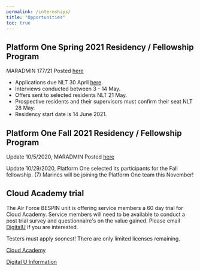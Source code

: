 ```yaml
---
permalink: /internships/
title: "Opportunities"
toc: true
---
```


##  Platform One Spring 2021 Residency / Fellowship Program

MARADMIN 177/21 Posted [here](https://www.marines.mil/News/Messages/Messages-Display/Article/2558057/department-of-defense-platform-one-resident-opportunity/)
  * Applications due NLT 30 April [here](https://p1.dso.mil/#residency/).
  * Interviews conducted between 3 - 14 May.  
  * Offers sent to selected residents NLT 21 May.
  * Prospective residents and their supervisors must confirm their seat NLT 28 May.
  * Residency start date is 14 June 2021.

## Platform One Fall 2021 Residency / Fellowship Program

Update 10/5/2020, MARADMIN Posted [here](https://www.marines.mil/News/Messages/Messages-Display/Article/2371787/department-of-defense-platform-one-fellowship-opportunity/)

Update 10/29/2020, Platform One selected its participants for the Fall fellowship.  (7) Marines will be joining the Platform One team this November!

##  Cloud Academy trial 

The Air Force BESPIN unit is offering service members a 60 day trial for Cloud Academy. 
Service members will need to be available to conduct a post trial survey and questionnaire's on the value gained.
Please email [DigitalU](mailto:peyton.cleveland.1@us.af.mil) if you are interested.

Testers must apply soonest! There are only limited licenses remaining.

[Cloud Academy](https://cloudacademy.com/)

[Digital U Information](https://www.fedscoop.com/air-forces-digital-university-free-technical-training/)



